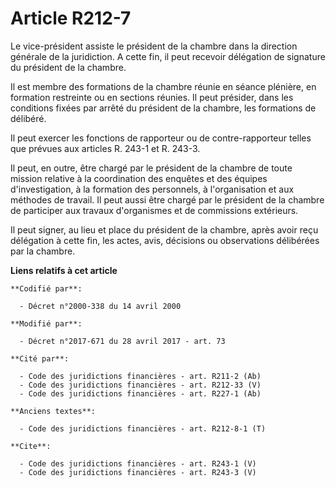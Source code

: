 # Article R212-7

Le vice-président assiste le président de la chambre dans la direction générale de la juridiction. A cette fin, il peut
recevoir délégation de signature du président de la chambre. 

Il est membre des formations de la chambre réunie en séance plénière, en formation restreinte ou en sections réunies. Il peut
présider, dans les conditions fixées par arrêté du président de la chambre, les formations de délibéré. 

Il peut exercer les fonctions de rapporteur ou de contre-rapporteur telles que prévues aux articles R. 243-1 et R. 243-3. 

Il peut, en outre, être chargé par le président de la chambre de toute mission relative à la coordination des enquêtes et des
équipes d'investigation, à la formation des personnels, à l'organisation et aux méthodes de travail. Il peut aussi être
chargé par le président de la chambre de participer aux travaux d'organismes et de commissions extérieurs. 

Il peut signer, au lieu et place du président de la chambre, après avoir reçu délégation à cette fin, les actes, avis,
décisions ou observations délibérées par la chambre.

**Liens relatifs à cet article**

	**Codifié par**:

	  - Décret n°2000-338 du 14 avril 2000

	**Modifié par**:

	  - Décret n°2017-671 du 28 avril 2017 - art. 73

	**Cité par**:

	  - Code des juridictions financières - art. R211-2 (Ab)
	  - Code des juridictions financières - art. R212-33 (V)
	  - Code des juridictions financières - art. R227-1 (Ab)

	**Anciens textes**:

	  - Code des juridictions financières - art. R212-8-1 (T)

	**Cite**:

	  - Code des juridictions financières - art. R243-1 (V)
	  - Code des juridictions financières - art. R243-3 (V)
